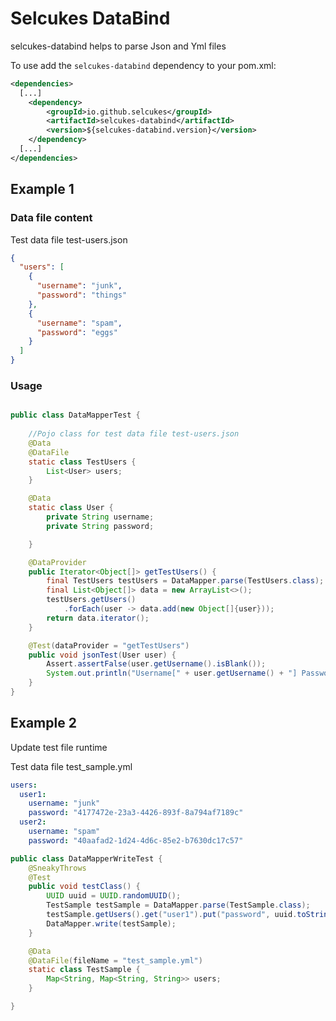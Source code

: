 # Selcukes DataBind

selcukes-databind helps to parse Json and Yml files

To use add the `selcukes-databind` dependency to your pom.xml:

```xml
<dependencies>
  [...]
    <dependency>
        <groupId>io.github.selcukes</groupId>
        <artifactId>selcukes-databind</artifactId>
        <version>${selcukes-databind.version}</version>
    </dependency>
  [...]
</dependencies>

```
## Example 1
### Data file content
Test data file test-users.json
```json
{
  "users": [
    {
      "username": "junk",
      "password": "things"
    },
    {
      "username": "spam",
      "password": "eggs"
    }
  ]
}
```
### Usage

```java

public class DataMapperTest {
    
    //Pojo class for test data file test-users.json
    @Data
    @DataFile
    static class TestUsers {
        List<User> users;
    }

    @Data
    static class User {
        private String username;
        private String password;

    }

    @DataProvider
    public Iterator<Object[]> getTestUsers() {
        final TestUsers testUsers = DataMapper.parse(TestUsers.class);
        final List<Object[]> data = new ArrayList<>();
        testUsers.getUsers()
            .forEach(user -> data.add(new Object[]{user}));
        return data.iterator();
    }

    @Test(dataProvider = "getTestUsers")
    public void jsonTest(User user) {
        Assert.assertFalse(user.getUsername().isBlank());
        System.out.println("Username[" + user.getUsername() + "] Password[" + user.getPassword()+"]");
    }
}
```

## Example 2
Update test file runtime

Test data file test_sample.yml
```yaml
users:
  user1:
    username: "junk"
    password: "4177472e-23a3-4426-893f-8a794af7189c"
  user2:
    username: "spam"
    password: "40aafad2-1d24-4d6c-85e2-b7630dc17c57"
```

```java
public class DataMapperWriteTest {
    @SneakyThrows
    @Test
    public void testClass() {
        UUID uuid = UUID.randomUUID();
        TestSample testSample = DataMapper.parse(TestSample.class);
        testSample.getUsers().get("user1").put("password", uuid.toString());
        DataMapper.write(testSample);
    }

    @Data
    @DataFile(fileName = "test_sample.yml")
    static class TestSample {
        Map<String, Map<String, String>> users;
    }

}
```
